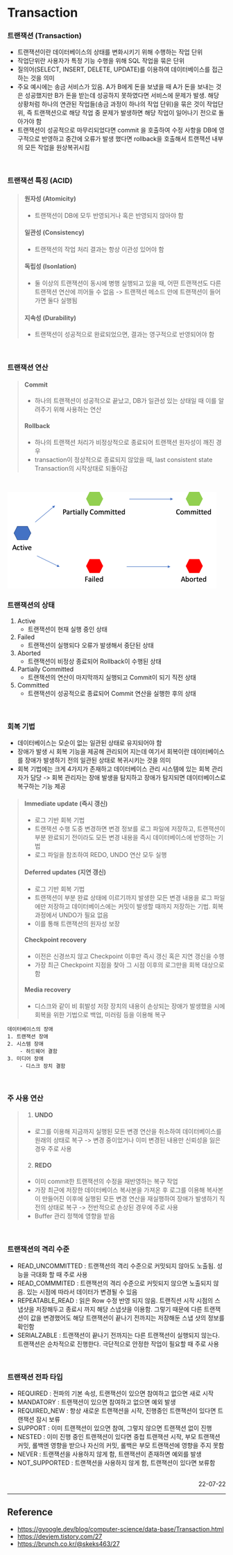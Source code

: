 # Transaction

### 트랜잭션 (Transaction)
- 트랜잭션이란 데이터베이스의 상태를 변화시키기 위해 수행하는 작업 단위
- 작업단위란 사용자가 특정 기능 수행을 위해 SQL 작업을 묶은 단위
- 질의어(SELECT, INSERT, DELETE, UPDATE)를 이용하여 데이터베이스를 접근하는 것을 의미
- 주요 예시에는 송금 서비스가 있음. A가 B에게 돈을 보냈을 때 A가 돈을 보내는 것은 성공했지만 B가 돈을 받는데 성공하지 못하였다면 서비스에 문제가 발생. 해당 상황처럼 하나의 연관된 작업들(송금 과정이 하나의 작업 단위)을 묶은 것이 작업단위, 즉 트랜잭션으로 해당 작업 중 문제가 발생하면 해당 작업이 일어나기 전으로 돌아가야 함
- 트랜잭션이 성공적으로 마무리되었다면 commit 을 호출하여 수정 사항을 DB에 영구적으로 반영하고 중간에 오류가 발생 했다면 rollback을 호출해서 트랜잭션 내부의 모든 작업을 원상복귀시킴

<br>

### 트랜잭션 특징 (ACID)
> #### 원자성 (Atomicity)
>- 트랜잭션이 DB에 모두 반영되거나 혹은 반영되지 않아야 함
>
> #### 일관성 (Consistency)
>- 트랜잭션의 작업 처리 결과는 항상 이관성 있어야 함
>
> #### 독립성 (Isonlation)
>- 둘 이상의 트랜잭션이 동시에 병행 실행되고 있을 때, 어떤 트랜잭션도 다른 트랜잭션 연산에 끼어들 수 없음 -> 트랜잭션 메소드 안에 트랜잭션이 들어가면 둘다 실행됨
>
> #### 지속성 (Durability)
>- 트랜잭션이 성공적으로 완료되었으면, 결과는 영구적으로 반영되어야 함

<br>

### 트랜잭션 연산
> #### Commit
>- 하나의 트랜잭션이 성공적으로 끝났고, DB가 일관성 있는 상태일 때 이를 알려주기 위해 사용하는 연산
> #### Rollback
>- 하나의 트랜잭션 처리가 비정상적으로 종료되어 트랜잭션 원자성이 깨진 경우
>- transaction이 정상적으로 종료되지 않았을 때, last consistent state Transaction의 시작상태로 되돌아감

<br>

![Transaction State](./img/transaction_state.png)
### 트랜잭션의 상태
1. Active
    - 트랜잭션이 현재 실행 중인 상태
2. Failed
    - 트랜잭션이 실행되다 오류가 발생해서 중단된 상태
3. Aborted
    - 트랜잭션이 비정상 종료되어 Rollback이 수행된 상태
4. Partially Committed
    - 트랜잭션의 연산이 마지막까지 실행되고 Commit이 되기 직전 상태
5. Committed
    - 트랜잭션이 성공적으로 종료되어 Commit 연산을 실행한 후의 상태

<br>

### 회복 기법
- 데이터베이스는 모순이 없는 일관된 상태로 유지되어야 함
- 장애가 발생 시 회복 기능을 제공해 관리되어 지는데 여기서 회복이란 데이터베이스를 장애가 발생하기 전의 일관된 상태로 복귀시키는 것을 의미
- 회복 기법에는 크게 4가지가 존재하고 데이터베이스 관리 시스템에 있는 회복 관리자가 담당 -> 회복 관리자는 장애 발생을 탐지하고 장애가 탐지되면 데이터베이스로 복구하는 기능 제공

>#### Immediate update (즉시 갱신)
>- 로그 기반 회복 기법
>- 트랜잭션 수행 도중 변경하면 변경 정보를 로그 파일에 저장하고, 트랜잭션이 부분 완료되기 전이라도 모든 변경 내용을 즉시 데이터베이스에 반영하는 기법
>- 로그 파일을 참조하여 REDO, UNDO 연산 모두 실행
>#### Deferred updates (지연 갱신)
>- 로그 기반 회복 기법
>- 트랜잭션이 부분 완료 상태에 이르기까지 발생한 모든 변경 내용을 로그 파일에만 저장하고 데이터베이스에는 커밋이 발생할 때까지 저장하는 기법. 회복 과정에서 UNDO가 필요 없음
>- 이를 통해 트랜잭션의 원자성 보장
>#### Checkpoint recovery
>- 이전은 신경쓰지 않고 Checkpoint 이후만 즉시 갱신 혹은 지연 갱신을 수행
>- 가장 최근 Checkpoint 지점을 찾아 그 시점 이후의 로그만을 회복 대상으로 함
>#### Media recovery
>- 디스크와 같이 비 휘발성 저장 장치의 내용이 손상되는 장애가 발생했을 시에 회복을 위한 기법으로 백업, 미러링 등을 이용해 복구
```
데이터베이스의 장애
1. 트랜잭션 장애
2. 시스템 장애
    - 하드웨어 결함
3. 미디어 장애
    - 디스크 장치 결함
```

<br>

### 주 사용 연산
>1. #### UNDO 
>- 로그를 이용해 지금까지 실행된 모든 변경 연산을 취소하여 데이터베이스를 원래의 상태로 복구 -> 변경 중이었거나 이미 변경된 내용만 신뢰성을 잃은 경우 주로 사용
>
>2. #### REDO
>- 이미 commit한 트랜잭션의 수정을 재반영하는 복구 작업
>- 가장 최근에 저장한 데이터베이스 복사본을 가져온 후 로그를 이용해 복사본이 만들어진 이후에 실행된 모든 변경 연산을 재실행하여 장애가 발생하기 직전의 상태로 복구 -> 전반적으로 손상된 경우에 주로 사용
>- Buffer 관리 정책에 영향을 받음

<br>

### 트랜잭션의 격리 수준

- READ_UNCOMMITTED : 트랜잭션의 격리 수준으로 커밋되지 않아도 노출됨. 성능을 극대화 할 때 주로 사용
- READ_COMMMITED : 트랜잭션의 격리 수준으로 커밋되지 않으면 노출되지 않음. 있는 시점에 따라서 데이터가 변경될 수 있음
- REPEATABLE_READ : 읽은 Row 수정 반영 되지 않음. 트랜직션 시작 시점의 스냅샷을 저장해두고 종료시 까지 해당 스냅샷을 이용함. 그렇기 때문에 다른 트랜잭션이 값을 변경했어도 해당 트랜잭션이 끝나기 전까지는 저장해둔 스냅 샷의 정보를 확인함
- SERIALZABLE : 트랜잭션이 끝나기 전까지는 다른 트랜잭션이 실행되지 않는다. 트랜잭션은 순차적으로 진행한다. 극단적으로 안정한 작업이 필요할 때 주로 사용

<br>

### 트랜잭션 전파 타입
- REQUIRED : 전파의 기본 속성, 트랜잭션이 있으면 참여하고 없으면 새로 시작
- MANDATORY : 트랜잭션이 있으면 참여하고 없으면 예외 발생
- REQUIRED_NEW : 항상 새로운 트랜잭션을 시작, 진행중인 트랜잭션이 있다면 트랜잭션 잠시 보류
- SUPPORT : 이미 트랜잭션이 있으면 참여, 그렇지 않으면 트랜잭션 없이 진행
- NESTED : 이미 진행 중인 트랜잭션이 있다면 중첩 트랜잭션 시작, 부모 트랜잭션 커밋, 롤백엔 영향을 받으나 자신의 커밋, 롤백은 부모 트랜잭션에 영향을 주지 못함
- NEVER : 트랜잭션을 사용하지 않게 함, 트랜잭션이 존재하면 예외를 발생
- NOT_SUPPORTED : 트랜잭션을 사용하지 않게 함, 트랜잭션이 있다면 보류함

<br>

<div style="text-align: right">22-07-22</div>

-------

## Reference
- https://gyoogle.dev/blog/computer-science/data-base/Transaction.html
- https://devjem.tistory.com/27
- https://brunch.co.kr/@skeks463/27